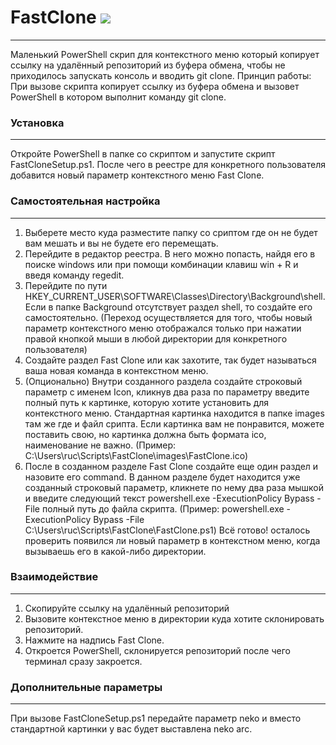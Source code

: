 # FastClone ![](./images/FastClone.ico)
___
Маленький PowerShell скрип для контекстного меню который копирует ссылку на удалённый репозиторий из буфера обмена, чтобы не приходилось запускать консоль и вводить git clone.
Принцип работы:
При вызове скрипта копирует ссылку из буфера обмена и вызовет PowerShell в котором выполнит команду git clone.

### Установка
___
Откройте PowerShell в папке со скриптом и запустите скрипт FastCloneSetup.ps1. После чего в реестре для конкретного пользователя добавится новый параметр контекстного меню Fast Clone.

### Самостоятельная настройка
___
1. Выберете место куда разместите папку со сриптом где он не будет вам мешать и вы не будете его перемещать.
2. Перейдите в редактор реестра. В него можно попасть, найдя его в поиске windows или при помощи комбинации клавиш win + R и введя команду regedit.
3. Перейдите по пути HKEY_CURRENT_USER\SOFTWARE\Classes\Directory\Background\shell. Если в папке Background отсутствует раздел shell, то создайте его самостоятельно. (Переход осуществляется для того, чтобы новый параметр контекстного меню отображался только при нажатии правой кнопкой мыши в любой директории для конкретного пользователя)
4. Создайте раздел Fast Сlone или как захотите, так будет называться ваша новая команда в контекстном меню.
5. (Опционально) Внутри созданного раздела создайте строковый параметр с именем Icon, кликнув два раза по параметру введите полный путь к картинке, которую хотите установить для контекстного меню. Стандартная картинка находится в папке images там же где и файл срипта. Если картинка вам не понравится, можете поставить свою, но картинка должна быть формата ico, наименование не важно. (Пример: C:\Users\ruc\Scripts\FastClone\images\FastClone.ico)
6. После в созданном разделе Fast Сlone создайте еще один раздел и назовите его command. В данном разделе будет находится уже созданный строковый параметр, кликнете по нему два раза мышкой и введите следующий текст powershell.exe -ExecutionPolicy Bypass -File полный путь до файла скрипта. (Пример: powershell.exe -ExecutionPolicy Bypass -File C:\Users\ruc\Scripts\FastClone\FastClone.ps1)
Всё готово! осталось проверить появился ли новый параметр в контекстном меню, когда вызываешь его в какой-либо директории.

### Взаимодействие
___
1. Скопируйте ссылку на удалённый репозиторий
2. Вызовите контекстное меню в директории куда хотите склонировать репозиторий.
3. Нажмите на надпись Fast Clone.
4. Откроется PowerShell, склонируется репозиторий после чего терминал сразу закроется.

### Дополнительные параметры
___
При вызове FastCloneSetup.ps1 передайте параметр neko и вместо стандартной картинки у вас будет выставлена neko arc.